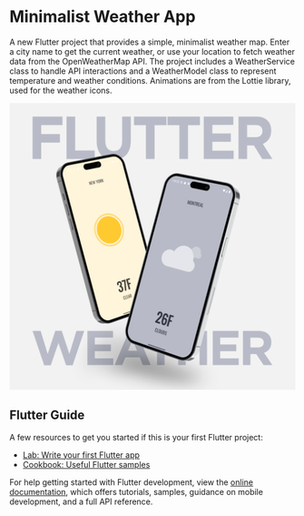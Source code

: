 # Minimalist Weather App

A new Flutter project that provides a simple, minimalist weather map. Enter a city name to get the current weather, or use your location to fetch weather data from the OpenWeatherMap API.
The project includes a WeatherService class to handle API interactions and a WeatherModel class to represent temperature and weather conditions.
Animations are from the Lottie library, used for the weather icons.

<img src="images/WeatherAppMockup.png" alt="Weather App Mockup" width="600px">

## Flutter Guide

A few resources to get you started if this is your first Flutter project:

- [Lab: Write your first Flutter app](https://docs.flutter.dev/get-started/codelab)
- [Cookbook: Useful Flutter samples](https://docs.flutter.dev/cookbook)

For help getting started with Flutter development, view the
[online documentation](https://docs.flutter.dev/), which offers tutorials,
samples, guidance on mobile development, and a full API reference.
